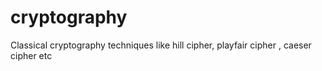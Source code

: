 # cryptography
Classical cryptography techniques like hill cipher, playfair cipher , caeser cipher etc

